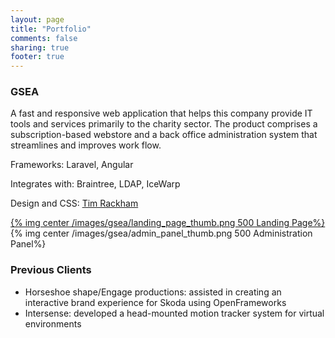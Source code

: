 ```yaml
---
layout: page
title: "Portfolio"
comments: false
sharing: true
footer: true
---
```


<h3>GSEA</h3>

A fast and responsive web application that helps this company provide IT tools and services primarily to the charity sector. The product comprises a subscription-based webstore and a back office administration system that streamlines and improves work flow.

Frameworks: Laravel, Angular

Integrates with: Braintree, LDAP, IceWarp

Design and CSS: [Tim Rackham](http://timrackham.co.uk)

[{% img center /images/gsea/landing_page_thumb.png 500 Landing Page%}](https://www.gseaonline.com)
<br>
{% img center /images/gsea/admin_panel_thumb.png 500 Administration Panel%}


<h3>Previous Clients</h3>
<ul>
    <li>Horseshoe shape/Engage productions: assisted in creating an interactive brand experience for Skoda using OpenFrameworks</li>
    <li>Intersense: developed a head-mounted motion tracker system for virtual environments</li>
</ul>

